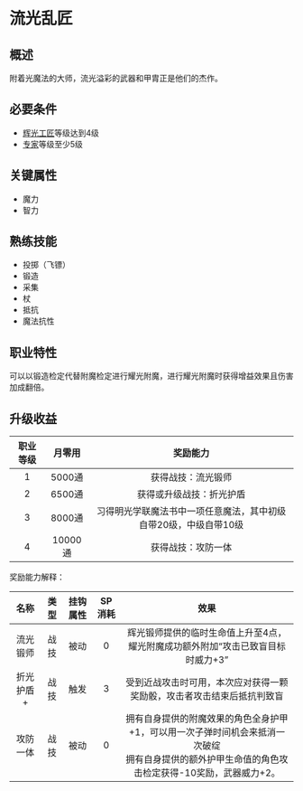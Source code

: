 # 流光乱匠

## 概述

附着光魔法的大师，流光溢彩的武器和甲胄正是他们的杰作。

## 必要条件

* <a href="../lightCraftsman" target="_blank">辉光工匠</a>等级达到4级
* <a href="../../../basicJob/Specialist" target="_blank">专家</a>等级至少5级

## 关键属性

* 魔力
* 智力

## 熟练技能

* 投掷（飞镖）
* 锻造
* 采集
* 杖
* 抵抗
* 魔法抗性
  
## 职业特性

可以以锻造检定代替附魔检定进行耀光附魔，进行耀光附魔时获得增益效果且伤害加成翻倍。

## 升级收益

职业等级|月零用|奖励能力
:--:|:--:|:--:
1|5000通|获得战技：流光锻师
2|6500通|获得或升级战技：折光护盾
3|8000通|习得明光学联魔法书中一项任意魔法，其中初级自带20级，中级自带10级
4|10000通|获得战技：攻防一体

奖励能力解释：

名称|类型|挂钩属性|SP消耗|效果
:--:|:--:|:--:|:--:|:--:
流光锻师|战技|被动|0|辉光锻师提供的临时生命值上升至4点，耀光附魔成功额外附加“攻击已致盲目标时威力+3”
折光护盾+|战技|触发|3|受到近战攻击时可用，本次应对获得一颗奖励骰，攻击者攻击结束后抵抗判致盲
攻防一体|战技|被动|0|拥有自身提供的附魔效果的角色全身护甲+1，可以用一次子弹时间机会来抵消一次破绽<br>拥有自身提供的额外护甲生命值的角色攻击检定获得-10奖励，武器威力+2。

